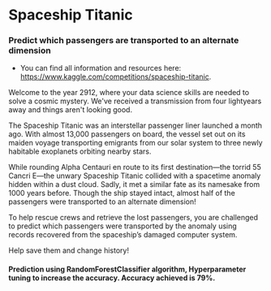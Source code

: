 # Spaceship Titanic 
### Predict which passengers are transported to an alternate dimension

* You can find all information and resources here: https://www.kaggle.com/competitions/spaceship-titanic.


Welcome to the year 2912, where your data science skills are needed to solve a cosmic mystery. We've received a transmission from four lightyears away and things aren't looking good.


The Spaceship Titanic was an interstellar passenger liner launched a month ago. With almost 13,000 passengers on board, the vessel set out on its maiden voyage transporting emigrants from our solar system to three newly habitable exoplanets orbiting nearby stars.


While rounding Alpha Centauri en route to its first destination—the torrid 55 Cancri E—the unwary Spaceship Titanic collided with a spacetime anomaly hidden within a dust cloud. Sadly, it met a similar fate as its namesake from 1000 years before. Though the ship stayed intact, almost half of the passengers were transported to an alternate dimension!

To help rescue crews and retrieve the lost passengers, you are challenged to predict which passengers were transported by the anomaly using records recovered from the spaceship’s damaged computer system.

Help save them and change history!

#### Prediction using RandomForestClassifier algorithm, Hyperparameter tuning to increase the accuracy. Accuracy achieved is 79%. 
